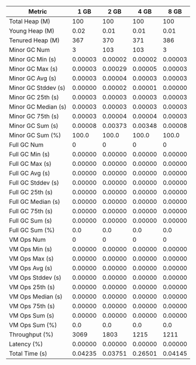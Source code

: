 | Metric | 1 GB | 2 GB | 4 GB | 8 GB |
|------|----|----|----|----|
| Total Heap (M) | 100 | 100 | 100 | 100 |
| Young Heap (M) | 0.02 | 0.01 | 0.01 | 0.01 |
| Tenured Heap (M) | 367 | 370 | 371 | 386 |
| Minor GC Num | 3 | 103 | 103 | 3 |
| Minor GC Min (s) | 0.00003 | 0.00002 | 0.00002 | 0.00003 |
| Minor GC Max (s) | 0.00003 | 0.00029 | 0.00005 | 0.00003 |
| Minor GC Avg (s) | 0.00003 | 0.00004 | 0.00003 | 0.00003 |
| Minor GC Stddev (s) | 0.00000 | 0.00002 | 0.00001 | 0.00000 |
| Minor GC 25th (s) | 0.00003 | 0.00003 | 0.00003 | 0.00003 |
| Minor GC Median (s) | 0.00003 | 0.00003 | 0.00003 | 0.00003 |
| Minor GC 75th (s) | 0.00003 | 0.00004 | 0.00004 | 0.00003 |
| Minor GC Sum (s) | 0.00008 | 0.00373 | 0.00348 | 0.00008 |
| Minor GC Sum (%) | 100.0 | 100.0 | 100.0 | 100.0 |
| Full GC Num | 0 | 0 | 0 | 0 |
| Full GC Min (s) | 0.00000 | 0.00000 | 0.00000 | 0.00000 |
| Full GC Max (s) | 0.00000 | 0.00000 | 0.00000 | 0.00000 |
| Full GC Avg (s) | 0.00000 | 0.00000 | 0.00000 | 0.00000 |
| Full GC Stddev (s) | 0.00000 | 0.00000 | 0.00000 | 0.00000 |
| Full GC 25th (s) | 0.00000 | 0.00000 | 0.00000 | 0.00000 |
| Full GC Median (s) | 0.00000 | 0.00000 | 0.00000 | 0.00000 |
| Full GC 75th (s) | 0.00000 | 0.00000 | 0.00000 | 0.00000 |
| Full GC Sum (s) | 0.00000 | 0.00000 | 0.00000 | 0.00000 |
| Full GC Sum (%) | 0.0 | 0.0 | 0.0 | 0.0 |
| VM Ops Num | 0 | 0 | 0 | 0 |
| VM Ops Min (s) | 0.00000 | 0.00000 | 0.00000 | 0.00000 |
| VM Ops Max (s) | 0.00000 | 0.00000 | 0.00000 | 0.00000 |
| VM Ops Avg (s) | 0.00000 | 0.00000 | 0.00000 | 0.00000 |
| VM Ops Stddev (s) | 0.00000 | 0.00000 | 0.00000 | 0.00000 |
| VM Ops 25th (s) | 0.00000 | 0.00000 | 0.00000 | 0.00000 |
| VM Ops Median (s) | 0.00000 | 0.00000 | 0.00000 | 0.00000 |
| VM Ops 75th (s) | 0.00000 | 0.00000 | 0.00000 | 0.00000 |
| VM Ops Sum (s) | 0.00000 | 0.00000 | 0.00000 | 0.00000 |
| VM Ops Sum (%) | 0.0 | 0.0 | 0.0 | 0.0 |
| Throughput (%) | 3069 | 1803 | 1215 | 1211 |
| Latency (%) | 0.00000 | 0.00000 | 0.00000 | 0.00000 |
| Total Time (s) | 0.04235 | 0.03751 | 0.26501 | 0.04145 |
